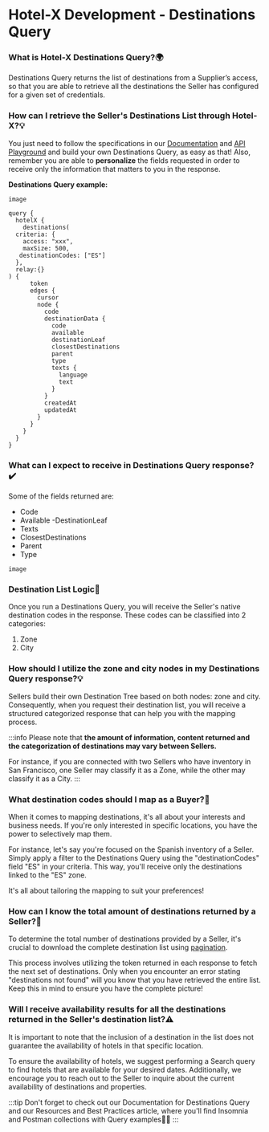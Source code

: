 ﻿---
sidebar_position: 2
---

# Hotel-X Development - Destinations Query

### What is Hotel-X Destinations Query?🌍
Destinations Query returns the list of destinations from a Supplier’s access, so that you are able to retrieve all the destinations the Seller has configured for a given set of credentials.

### How can I retrieve the Seller's Destinations List through Hotel-X?💡
You just need to follow the specifications in our [Documentation](https://docs.travelgatex.com/connectiontypesbuyers/hotel-x/methods/staticcontent/destination/) and [API Playground](https://api.travelgatex.com/) and build your own Destinations Query, as easy as that! Also, remember you are able to **personalize** the fields requested in order to receive only the information that matters to you in the response.

**Destinations Query example:**

```
image
```

```
query {
  hotelX {
    destinations(
  criteria: {
    access: "xxx",
    maxSize: 500,
   destinationCodes: ["ES"]
  },
  relay:{}
) {
      token
      edges {
        cursor
        node {
          code
          destinationData {
            code
            available
            destinationLeaf
            closestDestinations
            parent
            type
            texts {
              language
              text
            }
          }
          createdAt
          updatedAt
        }
      }
    }
  }
}
```
### What can I expect to receive in Destinations Query response?✔️
Some of the fields returned are: 

- Code
- Available
 -DestinationLeaf
- Texts
- ClosestDestinations
- Parent
- Type

```
image
```


### Destination List Logic🔎
Once you run a Destinations Query, you will receive the Seller's native destination codes in the response. These codes can be classified into 2 categories:

1. Zone
1. City
### How should I utilize the zone and city nodes in my Destinations Query response?💡
Sellers build their own Destination Tree based on both nodes: zone and city. Consequently, when you request their destination list, you will receive a structured categorized response that can help you with the mapping process.

:::info
Please note that **the amount of information, content returned and the categorization of destinations may vary between Sellers.**

For instance, if you are connected with two Sellers who have inventory in San Francisco, one Seller may classify it as a Zone, while the other may classify it as a City.
:::

### What destination codes should I map as a Buyer?📑
When it comes to mapping destinations, it's all about your interests and business needs. If you're only interested in specific locations, you have the power to selectively map them.

For instance, let's say you're focused on the Spanish inventory of a Seller. Simply apply a filter to the Destinations Query using the "destinationCodes" field "ES" in your criteria. This way, you'll receive only the destinations linked to the "ES" zone.

It's all about tailoring the mapping to suit your preferences!

### How can I know the total amount of destinations returned by a Seller?🔢
To determine the total number of destinations provided by a Seller, it's crucial to download the complete destination list using [pagination](https://knowledge.travelgate.com/content-pagination).

This process involves utilizing the token returned in each response to fetch the next set of destinations. Only when you encounter an error stating "destinations not found" will you know that you have retrieved the entire list. Keep this in mind to ensure you have the complete picture!

### Will I receive availability results for all the destinations returned in the Seller's destination list?⚠️
It is important to note that the inclusion of a destination in the list does not guarantee the availability of hotels in that specific location.

To ensure the availability of hotels, we suggest performing a Search query to find hotels that are available for your desired dates. Additionally, we encourage you to reach out to the Seller to inquire about the current availability of destinations and properties.

 
:::tip
Don't forget to check out our Documentation for Destinations Query and our Resources and Best Practices article, where you'll find Insomnia and Postman collections with Query examples🚀🌟
:::
